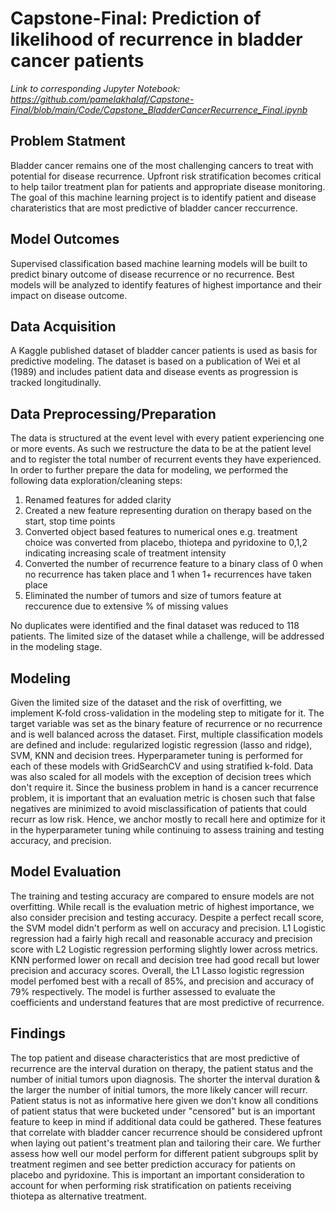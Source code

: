 # Capstone-Final: Prediction of likelihood of recurrence in bladder cancer patients

_Link to corresponding Jupyter Notebook: 
https://github.com/pamelakhalaf/Capstone-Final/blob/main/Code/Capstone_BladderCancerRecurrence_Final.ipynb_

## Problem Statment 
Bladder cancer remains one of the most challenging cancers to treat with potential for disease recurrence. Upfront risk stratification becomes critical to help tailor treatment plan for patients and appropriate disease monitoring. The goal of this machine learning project is to identify patient and disease charateristics that are most predictive of bladder cancer reccurrence. 

## Model Outcomes 
Supervised classification based machine learning models will be built to predict binary outcome of disease recurrence or no recurrence. Best models will be analyzed to identify features of highest importance and their impact on disease outcome.  

## Data Acquisition 
A Kaggle published dataset of bladder cancer patients is used as basis for predictive modeling. The dataset is based on a publication of Wei et al (1989) and includes patient data and disease events as progression is tracked longitudinally. 

## Data Preprocessing/Preparation
The data is structured at the event level with every patient experiencing one or more events. As such we restructure the data to be at the patient level and to register the total number of recurrent events they have experienced. In order to further prepare the data for modeling, we performed the following data exploration/cleaning steps: 
1. Renamed features for added clarity
2. Created a new feature representing duration on therapy based on the start, stop time points
3. Converted object based features to numerical ones e.g. treatment choice was converted from placebo, thiotepa and pyridoxine to 0,1,2 indicating increasing scale of treatment intensity
4. Converted the number of recurrence feature to a binary class of 0 when no recurrence has taken place and 1 when 1+ recurrences have taken place
5. Eliminated the number of tumors and size of tumors feature at reccurence due to extensive % of missing values

No duplicates were identified and the final dataset was reduced to 118 patients. The limited size of the dataset while a challenge,  will be addressed in the modeling stage. 

## Modeling 
Given the limited size of the dataset and the risk of overfitting, we implement K-fold cross-validation in the modeling step to mitigate for it. The target variable was set as the binary feature of recurrence or no recurrence and is well balanced across the dataset. First, multiple classification models are defined and include: regularized logistic regression (lasso and ridge), SVM, KNN and decision trees. Hyperparameter tuning is performed for each of these models with GridSearchCV and using stratified k-fold. Data was also scaled for all models with the exception of decision trees which don't require it. 
Since the business problem in hand is a cancer recurrence problem, it is important that an evaluation metric is chosen such that false negatives are minimized to avoid misclassification of patients that could recurr as low risk. Hence, we anchor mostly to recall here and optimize for it in the hyperparameter tuning while continuing to assess training and testing accuracy, and precision. 

## Model Evaluation 
The training and testing accuracy are compared to ensure models are not overfitting. While recall is the evaluation metric of highest importance, we also consider precision and testing accuracy. Despite a perfect recall score, the SVM model didn't perform as well on accuracy and precision. L1 Logistic regression had a fairly high recall and reasonable accuracy and precision score with L2 Logistic regression performing slightly lower across metrics. 
KNN performed lower on recall and decision tree had good recall but lower precision and accuracy scores. Overall, the L1 Lasso logistic regression model perfomed best with a recall of 85%, and precision and accuracy of 79% respectively. The model is further assessed to evaluate the coefficients and understand features that are most predictive of recurrence. 

## Findings
The top patient and disease characteristics that are most predictive of recurrence are the interval duration on therapy, the patient status and the number of initial tumors upon diagnosis. The shorter the interval duration & the larger the number of initial tumors, the more likely cancer will recurr. Patient status is not as informative here given we don't know all conditions of patient status that were bucketed under "censored" but is an important feature to keep in mind if additional data could be gathered. These features that correlate with bladder cancer recurrence should be considered upfront when laying out patient's treatment plan and tailoring their care. We further assess how well our model perform for different patient subgroups split by treatment regimen and see better prediction accuracy for patients on placebo and pyridoxine. This is important an important consideration to account for when performing risk stratification on patients receiving thiotepa as alternative treatment. 
